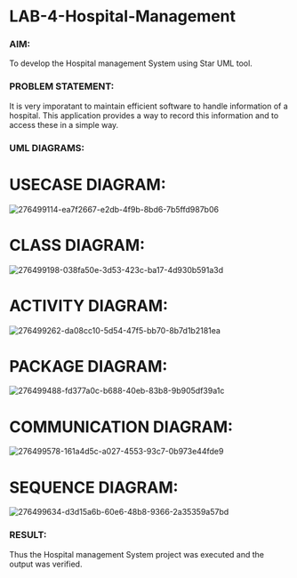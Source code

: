 # LAB-4-Hospital-Management
### AIM:
To develop the Hospital management System using Star UML tool.
### PROBLEM STATEMENT:
It is very imporatant to maintain efficient software to handle information of a hospital.
This application provides a way to record this information and to access these in a simple way.

### UML DIAGRAMS:

# USECASE DIAGRAM:
![276499114-ea7f2667-e2db-4f9b-8bd6-7b5ffd987b06](https://github.com/sivabalan28/LAB-4-Hospital-Management/assets/113497347/cb523d9b-f056-4651-98d2-327083ae90da)

# CLASS DIAGRAM:
![276499198-038fa50e-3d53-423c-ba17-4d930b591a3d](https://github.com/sivabalan28/LAB-4-Hospital-Management/assets/113497347/fbcf9fbb-e116-4d95-920f-5e6fc2cfac3f)

# ACTIVITY DIAGRAM:
![276499262-da08cc10-5d54-47f5-bb70-8b7d1b2181ea](https://github.com/sivabalan28/LAB-4-Hospital-Management/assets/113497347/0b4af88a-fff6-4072-aacc-ec9b1178cba7)

# PACKAGE DIAGRAM:
![276499488-fd377a0c-b688-40eb-83b8-9b905df39a1c](https://github.com/sivabalan28/LAB-4-Hospital-Management/assets/113497347/af27af35-0599-4a96-86ec-7d1449dc619e)

# COMMUNICATION DIAGRAM:
![276499578-161a4d5c-a027-4553-93c7-0b973e44fde9](https://github.com/sivabalan28/LAB-4-Hospital-Management/assets/113497347/a3823197-db7d-44ad-a9df-33e7743c83d7)

# SEQUENCE DIAGRAM:
![276499634-d3d15a6b-60e6-48b8-9366-2a35359a57bd](https://github.com/sivabalan28/LAB-4-Hospital-Management/assets/113497347/ee5ae9fb-152a-4f5e-9e10-285c10630a31)

### RESULT:
Thus the Hospital management System project was executed and the output was verified.
